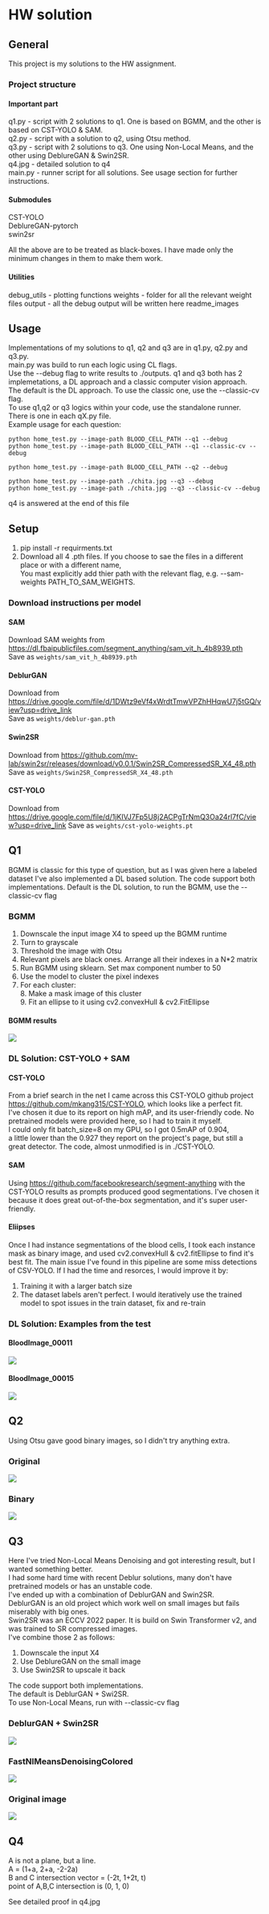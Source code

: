 # HW solution

## General
This project is my solutions to the HW assignment.
### Project structure
#### Important part
q1.py - script with 2 solutions to q1. One is based on BGMM, and the other is based on CST-YOLO & SAM.  
q2.py - script with a solution to q2, using Otsu method.  
q3.py - script with 2 solutions to q3. One using Non-Local Means, and the other using DeblureGAN & Swin2SR.  
q4.jpg - detailed solution to q4  
main.py - runner script for all solutions. See usage section for further instructions.

#### Submodules
CST-YOLO  
DeblureGAN-pytorch  
swin2sr  

All the above are to be treated as black-boxes. I have made only the minimum changes in them to make them work.
#### Utilities
debug_utils - plotting functions
weights - folder for all the relevant weight files
output - all the debug output will be written here
readme_images

## Usage
Implementations of my solutions to q1, q2 and q3 are in q1.py, q2.py and q3.py.  
main.py was build to run each logic using CL flags.  
Use the --debug flag to write results to ./outputs.
q1 and q3 both has 2 implemetations, a DL approach and a classic computer vision approach.  
The default is the DL approach. To use the classic one, use the --classic-cv flag.  
To use q1,q2 or q3 logics within your code, use the standalone runner. There is one in each qX.py file.  
Example usage for each question: 
```
python home_test.py --image-path BLOOD_CELL_PATH --q1 --debug
python home_test.py --image-path BLOOD_CELL_PATH --q1 --classic-cv --debug
```
```
python home_test.py --image-path BLOOD_CELL_PATH --q2 --debug
```
```
python home_test.py --image-path ./chita.jpg --q3 --debug
python home_test.py --image-path ./chita.jpg --q3 --classic-cv --debug
```
q4 is answered at the end of this file

## Setup
1. pip install -r requirments.txt
2. Download all 4 .pth files. If you choose to sae the files in a different place or with a different name,  
   You mast explicitly add thier path with the relevant flag, e.g. --sam-weights PATH_TO_SAM_WEIGHTS.  
### Download instructions per model

#### SAM
Download SAM weights from https://dl.fbaipublicfiles.com/segment_anything/sam_vit_h_4b8939.pth  
Save as ```weights/sam_vit_h_4b8939.pth```

#### DeblurGAN
Download from https://drive.google.com/file/d/1DWtz9eVf4xWrdtTmwVPZhHHqwU7j5tGQ/view?usp=drive_link  
Save as ```weights/deblur-gan.pth```

#### Swin2SR
Download from https://github.com/mv-lab/swin2sr/releases/download/v0.0.1/Swin2SR_CompressedSR_X4_48.pth
Save as ```weights/Swin2SR_CompressedSR_X4_48.pth```

#### CST-YOLO
Download from  https://drive.google.com/file/d/1jKIVJ7Fp5U8j2ACPgTrNmQ3Oa24rl7fC/view?usp=drive_link
Save as ```weights/cst-yolo-weights.pt```

## Q1
BGMM is classic for this type of question, but as I was given here a labeled dataset I've also implemented a DL based solution.
The code support both implementations. Default is the DL solution, to run the BGMM, use the --classic-cv flag 

### BGMM
1. Downscale the input image X4 to speed up the BGMM runtime
2. Turn to grayscale
3. Threshold the image with Otsu
4. Relevant pixels are black ones. Arrange all their indexes in a N*2 matrix
5. Run BGMM using sklearn. Set max component number to 50
6. Use the model to cluster the pixel indexes
7. For each cluster:  
   8. Make a mask image of this cluster  
   9. Fit an ellipse to it using cv2.convexHull & cv2.FitEllipse

#### BGMM results
<img src="readme_images/BloodImage_00007.jpg_seg_gmm.png">

### DL Solution: CST-YOLO + SAM
#### CST-YOLO
From a brief search in the net I came across this CST-YOLO github project https://github.com/mkang315/CST-YOLO,
which looks like a perfect fit.  
I've chosen it due to its report on high mAP, and its user-friendly code.
No pretrained models were provided here, so I had to train it myself.  
I could only fit batch_size=8 on my GPU, so I got 0.5mAP of 0.904,  
a little lower than the 0.927 they report on the project's page, but still a great detector.
The code, almost unmodified is in ./CST-YOLO.

#### SAM
Using https://github.com/facebookresearch/segment-anything with the CST-YOLO results as prompts produced good segmentations.
I've chosen it because it does great out-of-the-box segmentation, and it's super user-friendly. 

#### Eliipses
Once I had instance segmentations of the blood cells, I took each instance mask as binary image,
and used cv2.convexHull & cv2.fitEllipse to find it's best fit.
The main issue I've found in this pipeline are some miss detections of CSV-YOLO.
If I had the time and resorces, I would improve it by:
1. Training it with a larger batch size
2. The dataset labels aren't perfect. I would iteratively use the trained model to spot issues in the train dataset, fix and re-train

### DL Solution: Examples from the test
#### BloodImage_00011
<img src="readme_images/BloodImage_00011.jpg_seg.png">

#### BloodImage_00015
<img src="readme_images/BloodImage_00015.jpg_seg.png">

## Q2

Using Otsu gave good binary images, so I didn't try anything extra.
### Original
<img src="readme_images/BloodImage_00007.jpg">

### Binary
<img src="readme_images/binary.png">

## Q3

Here I've tried Non-Local Means Denoising and got interesting result, but I wanted something better.  
I had some hard time with recent Deblur solutions, many don't have pretrained models or has an unstable code.    
I've ended up with a combination of DeblurGAN and Swin2SR.  
DeblurGAN is an old project which work well on small images but fails miserably with big ones.  
Swin2SR was an ECCV 2022 paper. It is build on Swin Transformer v2, and was trained to SR compressed images.  
I've combine those 2 as follows:
1. Downscale the input X4
2. Use DeblureGAN on the small image
3. Use Swin2SR to upscale it back  

The code support both implementations.  
The default is DeblurGAN + Swi2SR.  
To use Non-Local Means, run with --classic-cv flag
### DeblurGAN + Swin2SR
<img src="readme_images/deblur_small_Swin2SR.png">

### FastNlMeansDenoisingColored
<img src="readme_images/Deblurred.png">

### Original image
<img src="readme_images/chita.jpg">

## Q4

A is not a plane, but a line.  
A = (1+a, 2+a, -2-2a)  
B and C intersection vector = (-2t, 1+2t, t)   
point of A,B,C intersection is (0, 1, 0)  

See detailed proof in q4.jpg



